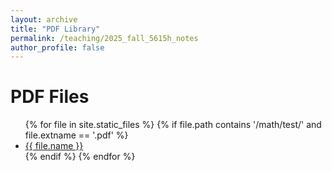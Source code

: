 ```yaml
---
layout: archive
title: "PDF Library"
permalink: /teaching/2025_fall_5615h_notes
author_profile: false
---
```


# PDF Files

<ul>
  {% for file in site.static_files %}
    {% if file.path contains '/math/test/' and file.extname == '.pdf' %}
      <li><a href="{{ file.path }}">{{ file.name }}</a></li>
    {% endif %}
  {% endfor %}
</ul>
